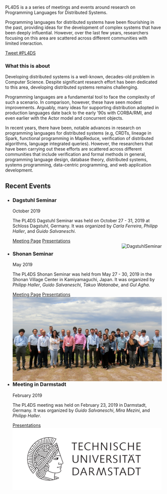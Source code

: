 <p class="teaser">PL4DS is a a series of meetings and events around research on Programming Languages for Distributed Systems.</p>

<p class="subteaser">Programming languages for distributed systems have been flourishing in the past, providing ideas for the development of complex systems that have been deeply influential. However, over the last few years, researchers focusing on this area are scattered across different communities with limited interaction.</p>

<a href="https://twitter.com/intent/tweet?button_hashtag=PL4DS&ref_src=twsrc%5Etfw" class="twitter-hashtag-button" data-size="large" data-show-count="false">Tweet #PL4DS</a><script async src="https://platform.twitter.com/widgets.js" charset="utf-8"></script>


### What this is about

Developing distributed systems is a well-known, decades-old problem in Computer Science. Despite significant research effort has been dedicated to this area, developing distributed systems remains challenging. 

Programming languages are a fundamental tool to face the complexity of such a scenario. In comparison, however, these have seen modest improvements. Arguably, many ideas for supporting distribution adopted in production languages date back to the early ’90s with CORBA/RMI, and even earlier with the Actor model and concurrent objects. 

In recent years, there have been, notable advances in research on programming languages for distributed systems (e.g, CRDTs, lineage in Spark, functional programming in MapReduce, verification of distributed algorithms, language integrated queries). However, the researchers that have been carrying out these efforts are scattered across different communities that include verification and formal methods in general, programming language design, database theory, distributed systems, systems programming, data-centric programming, and web application development.

<h2 class="underline mb">Recent Events</h2>

<ul>
  <li class="event">
    <div class="event-content">
      <h3>Dagstuhl Seminar</h3>
      <span class="date">October 2019</span>
      <p>The PL4DS Dagstuhl Seminar was held on October 27 - 31, 2019 at Schloss Dagstuhl, Germany. It was organized by <i>Carla Ferreira</i>, <i>Philipp Haller</i>, and <i>Guido Salvaneschi</i>.</p>
      <a href="https://www.dagstuhl.de/en/program/calendar/semhp/?semnr=19442">Meeting Page</a>
      <a href="https://github.com/pl4ds/Dagstuhl-2019/blob/master/pages/Dagstuhl.md">Presentations</a>
    </div>
    <div class="event-image">
      <img src="./assets/images/DagstuhlSeminar.jpg" alt="DagstuhlSeminar" align="right"/>
    </div>
  </li>
  <li class="event">
    <div class="event-content">
      <h3>Shonan Seminar</h3>
      <span class="date">May 2019</span>
      <p>The PL4DS Shonan Seminar was held from May 27 - 30, 2019 in the Shonan Village Center in Kamiyamaguchi, Japan. It was organized by <i>Philipp Haller</i>, <i>Guido Salvaneschi</i>, <i>Takuo Watanabe</i>, and <i>Gul Agha</i>.</p>
      <a href="https://shonan.nii.ac.jp/seminars/149/">Meeting Page</a>
      <a href="https://github.com/pl4ds/Shonan-2019/blob/master/Pages/shonan.md">Presentations</a>
    </div>
    <div class="event-image">
      <img src="./assets/images/group_photo.jpg" alt="group_photo" align="right"/>
    </div>
  </li>
  <li class="event">
    <div class="event-content">
      <h3>Meeting in Darmstadt</h3>
      <span class="date">February 2019</span>
      <p>The PL4DS meeting was held on February 23, 2019 in Darmstadt, Germany. It was organized by <i>Guido Salvaneschi</i>, <i>Mira Mezini</i>, and <i>Philipp Haller</i>.</p>
      <a href="https://github.com/pl4ds/Darmstadt-2018/blob/master/pages/darmstadt.md">Presentations</a>
    </div>
    <div class="event-image">
      <img src="./assets/images/TU_Darmstadt_Logo.png" alt="TU_Darmstadt_Logo" align="right"/>
    </div>
  </li>
</ul>
